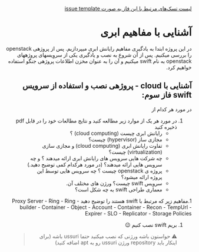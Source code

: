 <div dir="rtl" align='right'>

[لیست تسک‌های مرتبط با این فاز به صورت issue template](./issue-Phase03.md)

#  آشنایی با مفاهیم ابری
در این پروژه ابتدا به یادگیری مفاهیم رایانش ابری میپردازیم. پس از پروژهی openstack را بررسی میکنیم.
پس از آن شروع به نصب و یادگیری یکی از سروِیسهای پروژههای openstack به نام swift میکنیم و آن را به عنوان مخزن اطلاعات پروژهی جنگو استفاده خواهیم کرد.

##  آشنایی با cloud  - پروژهی نصب و استفاده از سرویس swift فاز سوم:

در مورد هر کدام از 
1. در مورد هر یک از موارد زیر مطالعه کنید و نتایج مطالعات خود را در قابل  pdf ذخیره کنید
    -   رایانش ابری چیست (cloud computing) ؟ 
    -   مجازی ساز (hypervisor) چیست؟
    -   تفاوت رایانش ابری (cloud computing) و مجازی سازی (virtualization) چیست؟
    - چه شرکت هایی سرویس های رایانش ابری ارائه میدهند ؟ و چه سرویس هایی ارائه میدهند؟ (در مورد هرکدام کمی توضیح دهید.)
    -   پروژه ی openstack چیست ؟ چه سرویس هایی توسط این پروژه ارائه میشود؟
    -   سرویس swift چیست؟ ورژن های مختلف آن.
    -   معماری طراحی  swift به چه شکل است؟

1.مفاهیم زیر که مرتبط با swift هستند را توضیح دهید
    - Proxy Server
    - Ring
    - Ring builder
    - Container
    - Object
    - Account
    - Container
    - Recon
    - TempUrl
    - Expirer
    - SLO
    - Replicator
    - Storage Policies
1. بریم swift نصب کنیم :wink:
    > :warning: حواستون باشه ورژنی که نصب میکنید حتما ussuri باشه (برای اینکار باید repository ورژن ussuri رو به apt اضافه کنید)
    > 


</div>
